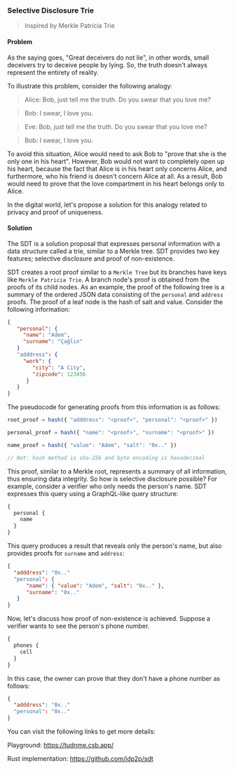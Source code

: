 ### Selective Disclosure Trie

> Inspired by Merkle Patricia Trie

#### Problem

As the saying goes, "Great deceivers do not lie", in other words, small deceivers try to deceive people by lying. So, the truth doesn't always represent the entirety of reality.

To illustrate this problem, consider the following analogy:

> Alice:  Bob, just tell me the truth. Do you swear that you love me?

> Bob:  I swear, I love you.


> Eve: Bob, just tell me the truth. Do you swear that you love me?

> Bob: I swear, I love you.

To avoid this situation, Alice would need to ask Bob to "prove that she is the only one in his heart". However, Bob would not want to completely open up his heart, because the fact that Alice is in his heart only concerns Alice, and furthermore, who his friend is doesn't concern Alice at all. As a result, Bob would need to prove that the love compartment in his heart belongs only to Alice.

In the digital world, let's propose a solution for this analogy related to privacy and proof of uniqueness.

#### Solution

The SDT is a solution proposal that expresses personal information with a data structure called a trie, similar to a Merkle tree. SDT provides two key features; selective disclosure and proof of non-existence.

SDT creates a root proof similar to a `Merkle Tree` but its branches have keys like `Merkle Patricia Trie`. A branch node's proof is obtained from the proofs of its child nodes. As an example, the proof of the following tree is a summary of the ordered JSON data consisting of the `personal` and `address` proofs. The proof of a leaf node is the hash of salt and value. Consider the following information:


```json
{
   "personal": {
     "name": "Adem",
     "surname": "Çağlın"
   }
   "adddress": {
     "work": {
        "city": "A City",
        "zipcode": 123456
      }
   }
}
```

The pseudocode for generating proofs from this information is as follows:

```javascript 
root_proof = hash({ "adddress": "<proof>", "personal": "<proof>" })

personal_proof = hash({ "name": "<proof>", "surname": "<proof>" })

name_proof = hash({ "value": "Adem", "salt": "0x.." })

// Not: hash method is sha-256 and byte encoding is hexadecimal

``` 

This proof, similar to a Merkle root, represents a summary of all information, thus ensuring data integrity. So how is selective disclosure possible? For example, consider a verifier who only needs the person's name. SDT expresses this query using a GraphQL-like query structure:

```graphql
{
  personal {
    name
  }
}
```

This query produces a result that reveals only the person's name, but also provides proofs for `surname` and `address`:


```json 
{                                                                 
  "adddress": "0x.."                                                   
  "personal": {                                                  
      "name": { "value": "Adem", "salt": "0x.." },                                                                                
      "surname": "0x.."
   }                                       
}
```
Now, let's discuss how proof of non-existence is achieved. Suppose a verifier wants to see the person's phone number.

```graphql
{
  phones {
    cell
  }
}
```
In this case, the owner can prove that they don't have a phone number as follows:

```json 
{                                                                 
  "adddress": "0x.."                                                   
  "personal": "0x.."                                     
}
```

You can visit the following links to get more details:

Playground: https://tudnme.csb.app/

Rust implementation: https://github.com/idp2p/sdt

